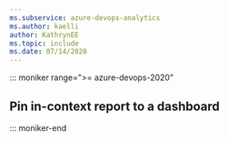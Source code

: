 ```yaml
---
ms.subservice: azure-devops-analytics
ms.author: kaelli
author: KathrynEE
ms.topic: include
ms.date: 07/14/2020
---
```


::: moniker range=">= azure-devops-2020"

## Pin in-context report to a dashboard

::: moniker-end
